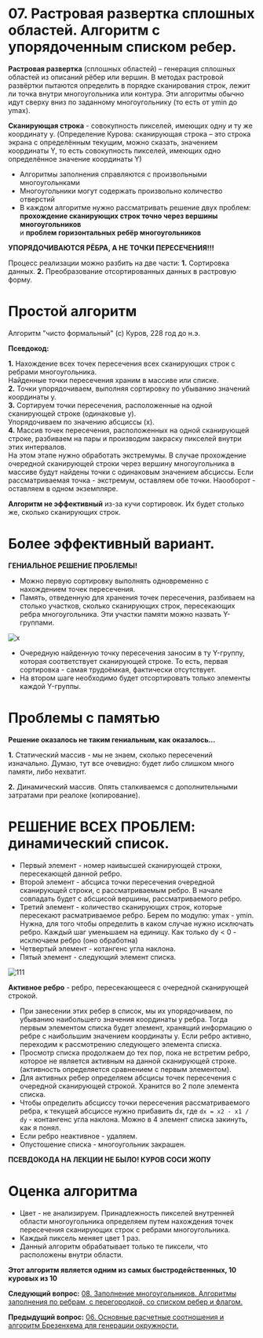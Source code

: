 # 07. Растровая развертка сплошных областей. Алгоритм с упорядоченным списком ребер.

**Растровая развертка** (сплошных областей) – генерация сплошных областей из описаний рёбер или вершин. В методах растровой развёртки пытаются определить в порядке сканирования строк, лежит ли точка внутри многоугольника или контура. Эти алгоритмы обычно идут сверху вниз по заданному многоугольнику (то есть от ymin до ymax).

**Сканирующая строка** - совокупность пикселей, имеющих одну и ту же координату y. (Определение Курова: сканирующая строка – это строка экрана с определённым текущим, можно сказать, значением координаты Y, то есть совокупность пикселей, имеющих одно определённое значение координаты Y)

* Алгоритмы заполнения справляются с произвольными многоугольнками
* Многоугольники могут содержать произвольно количество отверстий
* В каждом алгоритме нужно рассматривать решение двух проблем:  
**прохождение сканирующих строк точно через вершины многоугольников**  
и **проблем горизонтальных ребёр многоугольников**

**УПОРЯДОЧИВАЮТСЯ РЁБРА, А НЕ ТОЧКИ ПЕРЕСЕЧЕНИЯ!!!**

Процесс реализации можно разбить на две части:
**1.** Сортировка данных.
**2.** Преобразование отсортированных данных в растровую форму.

# Простой алгоритм

Алгоритм "чисто формальный" (с) Куров, 228 год до н.э.

**Псевдокод:**

**1.** Нахождение всех точек пересечения всех сканирующих строк с ребрами многоугольника.  
Найденные точки пересечения храним в массиве или списке.  
**2.** Точки упорядочиваем, выполняя сортировку по убыванию значений координаты y.  
**3.** Сортируем точки пересечения, расположенные на одной сканирующей строке (одинаковые у).  
Упорядочиваем по значению абсциссы (х).  
**4.** Массив точек пересечения, расположенных на одной сканирующей строке, разбиваем на пары и производим закраску пикселей внутри этих интервалов.  
На этом этапе нужно обработать экстремумы. В случае прохождение очередной сканирующей  строки через вершину многоугольника в массиве будут найдены точки с одинаковым значением абсциссы. Если рассматриваемая точка - экстремум,  оставляем обе точки. Наооборот - оставляем в одном экземпляре.  

**Алгоритм не эффективный** из-за кучи сортировок. Их будет столько же, сколько сканирующих строк.

# Более эффективный вариант.

**ГЕНИАЛЬНОЕ РЕШЕНИЕ ПРОБЛЕМЫ!**

* Можно первую сортировку выполнять одновременно с нахождением точек пересечения. 
* Память, отведенную для хранения точек пересечения, разбиваем на столько участков, сколько сканирующих строк, пересекающих ребра многоугольника. Эти участки памяти можно назвать Y-группами.

![x](https://camo.githubusercontent.com/d8ffb53a332392a20f43104d600c9954d36f92a7/68747470733a2f2f73756e312d38372e757365726170692e636f6d2f3059393939333455736154516b56583851674267523636475a6a61626a6474336461344270772f46365832337a62344b746b2e6a7067)

* Очередную найденную точку пересечения заносим в ту Y-группу, которая соответствует сканирующей строке. То есть, первая сортировка - самая трудоёмкая, фактически отсутствует.
* На втором шаге необходимо будет отсортировать только элементы каждой Y-группы. 

# Проблемы с памятью

**Решение оказалось не таким гениальным, как оказалось...**

**1.** Статический массив - мы не знаем, сколько пересечений изначально. Думаю, тут все очевидно: будет либо слишком много памяти, либо нехватит.

**2.** Динамический массив. Опять сталкиваемся с дополнительными затратами при реалоке (копирование).

# РЕШЕНИЕ ВСЕХ ПРОБЛЕМ: динамический список.

* Первый элемент - номер наивысшей сканирующей строки, пересекающей данной ребро.
* Второй элемент - абсциса точки пересечения очередной сканирующей строки, с рассматриваемым ребро. В начале совпадать будет с абсцисой вершины, рассматриваемого ребро.
* Третий элемент - количество сканирующих строк, которые пересекают расматриваемое ребро. Берем по модулю: ymax - ymin. Нужна, для того чтобы определить в каком случае нужно исключать ребро. Каждый шаг уменьшаем на единицу. Как только dy < 0 - исключаем ребро (оно обработна)
* Четвертый элемент - котангенс угла наклона. 
* Пятый элемент - следующий элемент списка. 

![111](https://camo.githubusercontent.com/aa80a11cd03e46cb7ee43663f5b9e8c68abb1a68/68747470733a2f2f73756e312d32322e757365726170692e636f6d2f784e386e50574b68795a706152627257587a395639464b4f564559715578456a6f33444661672f774f795f656c325a76794d2e6a7067)

**Активное ребро** - ребро, пересекающееся с очередной сканирующей строкой.

* При занесении этих ребер в список, мы их упорядочиваем, по убыванию наибольшего значения координаты у ребра. Тогда первым элементом списка будет элемент, хранящий информацию о ребре с наибольшим значением координаты y. Если ребро активно, переходим к рассмотрению следующего элемента списка. 
* Просмотр списка продолжаем до тех пор, пока не встретим ребро, которое не является активным на данной сканирующей строке. (активность определяется сравнением с первым элементом).
* Для активных ребер определяем абсцисы точек пересечения с очередной сканирующей строкой. Хранится во 2 поле элемента списка.
* Чтобы определить абсциссу точки пересечения рассматриваемого ребра, к текущей абсциссе нужно прибавить dx, где ```dx = x2 - x1 / dy``` - контангенс угла наклона. Можно в 4 элемент списка закинуть, как я понял.
* Если ребро неактивное - удаляем.
* Опустошение списка - многоугольник закрашен.

**ПСЕВДОКОДА НА ЛЕКЦИИ НЕ БЫЛО! КУРОВ СОСИ ЖОПУ**

# Оценка алгоритма

* Цвет - не анализируем. Принадлежность пикселей внутренней области многоугольника определяем путем нахождения точек пересечения сканирующих строк с ребрами многоугольника.
* Каждый пиксель меняет цвет 1 раз.
* Данный алгоритм обрабатывает только те пиксели, что расположены внутри области.

**Этот алгоритм является одним из самых быстродейственных, 10 куровых из 10**


**Следующий вопрос:**  [08. Заполнение многоугольников.  Алгоритмы заполнения по ребрам,  с перегородкой, со списком ребер и флагом.](./exam08)


**Предыдущий вопрос:**  [06. Основные расчетные соотношения и алгоритм Брезенхема для генерации окружности.](./exam06)
